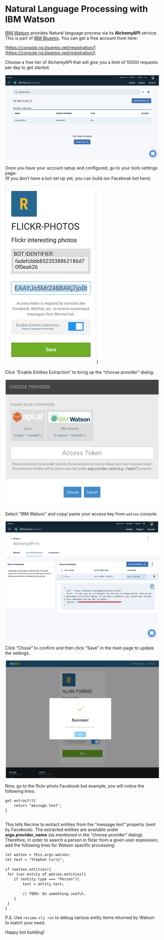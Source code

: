 # Natural Language Processing with IBM Watson

[IBM Watson](https://www.ibm.com/watson/) provides Natural language process via its **AlchemyAPI** service. This is part of [IBM Bluemix](http://www.ibm.com/watson/alchemy-api.html). You can get a free account from here:

[https://console.ng.bluemix.net/registration/](https://console.ng.bluemix.net/registration/)

Choose a free tier of AlchemyAPI that will give you  a limit of 10000 requests per day to get started.

![](/assets/watson.png)

Once you have your account setup and configured, go to your bots settings page:  
\(If you don’t have a bot set up yet, you can build our Facebook bot here\)

![](/assets/nlp-bot-detail.png)

Click “Enable Entities Extraction” to bring up the “choose provider” dialog:

![](/assets/nlp-choose-dialog.png)

Select “IBM Watson” and copy/ paste your access key from `watson` console:

![](/assets/watson-console.png)

Click “Chose” to confirm and then click “Save” in the main page to update the settings.

![](/assets/nlp-success.png)

Now, go to the flickr photo Facebook bot example, you will notice the following lines:

```
get extract(){     
    return "message.text";  
}
 
```

This tells Recime to extract entities from the “message.text” property (sent by Facebook). The extracted entities are available under **args.provider_name** (as mentioned in the “choose provider” dialog).  Therefore, in order to search a person in flickr from a given user expression,  add the following lines for Watson specific processing:

```
let watson = this.args.watson;
let text = "Stephen Curry";

if (watson.entities){
 for (var entity of watson.entities){
    if (entity.type === "Person"){
        text = entity.text;

        // TODO: Do something useful.
    }
 }
}

```

P.S. Use `recime-cli run` to debug various entity items returned by Watson to match your need.

Happy bot building!







